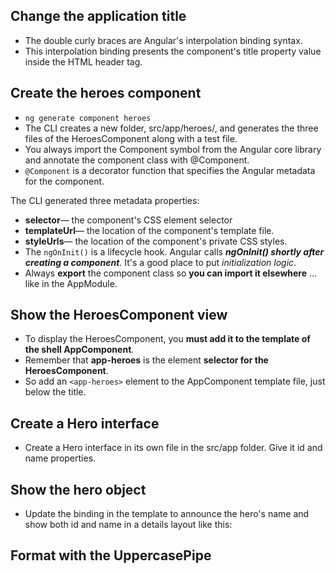 ## Change the application title
 - The double curly braces are Angular's interpolation binding syntax. 
 - This interpolation binding presents the component's title property value inside the HTML header tag.
## Create the heroes component
 - `ng generate component heroes`
 - The CLI creates a new folder, src/app/heroes/, and generates the three files of the HeroesComponent along with a test file.
 - You always import the Component symbol from the Angular core library and annotate the component class with @Component.
 - `@Component` is a decorator function that specifies the Angular
   metadata for the component.

The CLI generated three metadata properties:

 - **selector**— the component's CSS element selector
 - **templateUrl**— the location of the component's template file.
 - **styleUrls**— the location of the component's private CSS styles.
 - The `ngOnInit()` is a lifecycle hook. Angular calls ***ngOnInit() shortly
   after creating a component***. It's a good place to put *initialization
   logic*.
 - Always **export** the component class so **you can import it elsewhere** ... like in the AppModule.
## Show the HeroesComponent view
 - To display the HeroesComponent, you **must add it to the template of the shell AppComponent**.
 - Remember that **app-heroes** is the element **selector for the HeroesComponent**. 
 - So add an `<app-heroes>` element to the AppComponent template file, just below the title.

## Create a Hero interface

 - Create a Hero interface in its own file in the src/app folder. Give it id and name properties.
## Show the hero object
 - Update the binding in the template to announce the hero's name and show both id and name in a details layout like this:
 ## Format with the UppercasePipe
 

<!--stackedit_data:
eyJoaXN0b3J5IjpbLTEyNjM0MzQzLDE5ODg4ODQ4MDEsLTc1Nz
IxNDc4OF19
-->